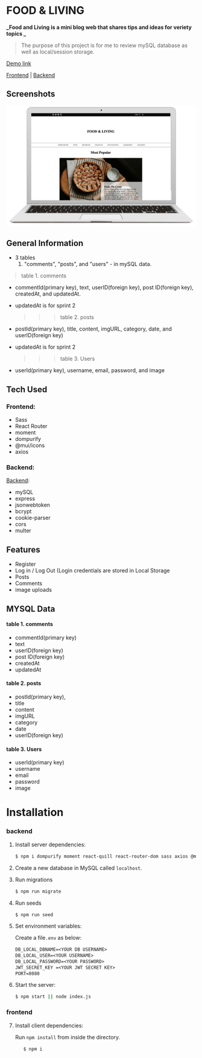 # FOOD & LIVING

**_Food and Living is a mini blog web that shares tips and ideas for veriety topics _**

> The purpose of this project is for me to review mySQL database as well as local/session storage.

[Demo link](https://www.youtube.com/watch?v=D6kEfUurpT8)

[Frontend](https://github.com/jclairelee/blog) | [Backend](https://github.com/jclairelee/Blog-api/tree/feature-1)

## Screenshots

![ScreenShot](./public/foodandliving.jpg)

## General Information

- 3 tables
  1. "comments", "posts", and "users" - in mySQL data.

> table 1. comments

- commentId(primary key), text, userID(foreign key), post ID(foreign key), createdAt, and updatedAt.

* updatedAt is for sprint 2

  > > > table 2. posts

- postId(primary key), title, content, imgURL, category, date, and userID(foreign key)

* updatedAt is for sprint 2

  > > > table 3. Users

- userId(primary key), username, email, password, and image

## Tech Used

### Frontend:

- Sass
- React Router
- moment
- dompurify
- @mui/icons
- axios

### Backend:

[Backend](https://github.com/jclairelee/Blog-api):

- mySQL
- express
- jsonwebtoken
- bcrypt
- cookie-parser
- cors
- multer

## Features

- Register
- Log in / Log Out (Login credentials are stored in Local Storage
- Posts
- Comments
- image uploads

## MYSQL Data

#### table 1. comments

- commentId(primary key)
- text
- userID(foreign key)
- post ID(foreign key)
- createdAt
- updatedAt

#### table 2. posts

- postId(primary key),
- title
- content
- imgURL
- category
- date
- userID(foreign key)

#### table 3. Users

- userId(primary key)
- username
- email
- password
- image

# Installation

### backend

1. Install server dependencies:

   ```bash
   $ npm i dompurify moment react-quill react-router-dom sass axios @mui/material @emotion/react @emotion/styled
   ```

2. Create a new database in MySQL called `localhost`.

3. Run migrations
   ```bash
   $ npm run migrate
   ```
4. Run seeds
   ```bash
   $ npm run seed
   ```
5. Set environment variables:

   Create a file`.env` as below:

   ```shell
   DB_LOCAL_DBNAME=<YOUR DB USERNAME>
   DB_LOCAL_USER=<YOUR USERNAME>
   DB_LOCAL_PASSWORD=<YOUR PASSWORD>
   JWT_SECRET_KEY =<YOUR JWT SECRET KEY>
   PORT=8080
   ```

6. Start the server:
   ```bash
   $ npm start || node index.js
   ```

### frontend

7. Install client dependencies:

   Run `npm install` from inside the directory.

   ```bash
      $ npm i
   ```
